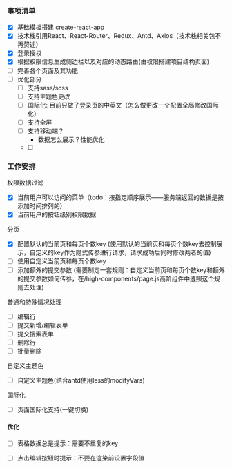 ###   事项清单
- [x] 基础模板搭建 create-react-app
- [x] 技术栈引用React、React-Router、Redux、Antd、Axios（技术栈相关包不再赘述）
- [x] 登录授权
- [x] 根据权限信息生成侧边栏以及对应的动态路由(由权限搭建项目结构页面)
- [ ] 完善各个页面及其功能
- [ ] 优化部分
  - [ ] 支持sass/scss
  - [ ] 支持主题色更改
  - [ ] 国际化: 目前只做了登录页的中英文（怎么做更改一个配置全局修改国际化）
  - [ ] 支持全屏
  - [ ] 支持移动端？
    - 数据怎么展示？性能优化
  - [ ] 


###   工作安排
权限数据过滤
  - [x] 当前用户可以访问的菜单（todo：按指定顺序展示——服务端返回的数据是按添加时间排列的）
  - [x] 当前用户的按钮级别权限数据

分页
- [x] 配置默认的当前页和每页个数key
  (使用默认的当前页和每页个数key去控制展示，自定义的key作为隐式传参进行请求，请求成功后同时修改两者的值)
- [ ] 使用自定义当前页和每页个数key
- [ ] 添加额外的提交参数
  (需要制定一套规则：自定义当前页和每页个数key和额外的提交参数如何传参，在/high-components/page.js高阶组件中遵照这个规则去处理)

普通和特殊情况处理
- [ ] 编辑行
- [ ] 提交新增/编辑表单
- [ ] 提交搜索表单
- [ ] 删除行
- [ ] 批量删除

自定义主题色
- [ ] 自定义主题色(结合antd使用less的modifyVars)

国际化
- [ ] 页面国际化支持(一键切换)


####   优化
- [ ] 表格数据总是提示：需要不重复的key
- [ ] 点击编辑按钮时提示：不要在渲染前设置字段值





